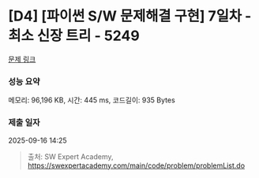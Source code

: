 # [D4] [파이썬 S/W 문제해결 구현] 7일차 - 최소 신장 트리 - 5249 

[문제 링크](https://swexpertacademy.com/main/code/problem/problemDetail.do?contestProbId=AWUS26fKIucDFAVT) 

### 성능 요약

메모리: 96,196 KB, 시간: 445 ms, 코드길이: 935 Bytes

### 제출 일자

2025-09-16 14:25



> 출처: SW Expert Academy, https://swexpertacademy.com/main/code/problem/problemList.do